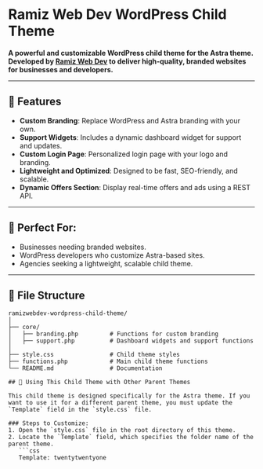 # Ramiz Web Dev WordPress Child Theme

**A powerful and customizable WordPress child theme for the Astra theme. Developed by [Ramiz Web Dev](https://ramizwebdev.com) to deliver high-quality, branded websites for businesses and developers.**

---

## 🚀 Features
- **Custom Branding**: Replace WordPress and Astra branding with your own.
- **Support Widgets**: Includes a dynamic dashboard widget for support and updates.
- **Custom Login Page**: Personalized login page with your logo and branding.
- **Lightweight and Optimized**: Designed to be fast, SEO-friendly, and scalable.
- **Dynamic Offers Section**: Display real-time offers and ads using a REST API.

---

## 🎯 Perfect For:
- Businesses needing branded websites.
- WordPress developers who customize Astra-based sites.
- Agencies seeking a lightweight, scalable child theme.

---

## 📂 File Structure
```plaintext
ramizwebdev-wordpress-child-theme/
│
├── core/
│   ├── branding.php         # Functions for custom branding
│   ├── support.php          # Dashboard widgets and support functions
│
├── style.css                # Child theme styles
├── functions.php            # Main child theme functions
└── README.md                # Documentation

## 🔄 Using This Child Theme with Other Parent Themes

This child theme is designed specifically for the Astra theme. If you want to use it for a different parent theme, you must update the `Template` field in the `style.css` file.

### Steps to Customize:
1. Open the `style.css` file in the root directory of this theme.
2. Locate the `Template` field, which specifies the folder name of the parent theme.
   ```css
   Template: twentytwentyone
   
